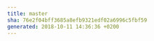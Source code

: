 ```yaml
---
title: master
sha: 76e2f04bff3685a8efb9321edf02a6996c5fbf59
generated: 2018-10-11 14:36:36 +0200
---
```

